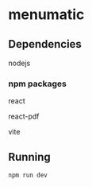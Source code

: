 # menumatic
## Dependencies
nodejs
### npm packages
react

react-pdf

vite

## Running
`npm run dev`
